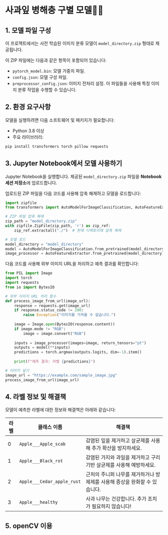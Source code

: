 # 사과잎 병해충 구별 모델🍎🍃



## 1. 모델 파일 구성

이 프로젝트에서는 사전 학습된 이미지 분류 모델이 `model_directory.zip` 형태로 제공됩니다.

이 ZIP 파일에는 다음과 같은 항목이 포함되어 있습니다:

- `pytorch_model.bin`: 모델 가중치 파일.
- `config.json`: 모델 구성 파일.
- `preprocessor_config.json`: 이미지 전처리 설정.
이 파일들을 사용해 특정 이미지 분류 작업을 수행할 수 있습니다.

## 2. 환경 요구사항
모델을 실행하려면 다음 소프트웨어 및 패키지가 필요합니다:

- Python 3.8 이상
- 주요 라이브러리:
```python
pip install transformers torch pillow requests
```

## 3. Jupyter Notebook에서 모델 사용하기
Jupyter Notebook을 실행합니다.
제공된 `model_directory.zip` 파일을 **Notebook 세션 저장소**에 업로드합니다.

업로드된 ZIP 파일을 다음 코드를 사용해 압축 해제하고 모델을 로드합니다:
```python
import zipfile
from transformers import AutoModelForImageClassification, AutoFeatureExtractor

# ZIP 파일 압축 해제
zip_path = "model_directory.zip"
with zipfile.ZipFile(zip_path, 'r') as zip_ref:
    zip_ref.extractall("./")  # 현재 디렉토리에 압축 해제

# 모델 로드
model_directory = "model_directory"
model = AutoModelForImageClassification.from_pretrained(model_directory)
image_processor = AutoFeatureExtractor.from_pretrained(model_directory)
```

다음 코드를 사용해 외부 이미지 URL을 처리하고 예측 결과를 확인합니다:
```python
from PIL import Image
import torch
import requests
from io import BytesIO

# 외부 이미지 URL 처리 함수
def process_image_from_url(image_url):
    response = requests.get(image_url)
    if response.status_code != 200:
        raise Exception("이미지를 가져올 수 없습니다.")
    
    image = Image.open(BytesIO(response.content))
    if image.mode != "RGB":
        image = image.convert("RGB")
    
    inputs = image_processor(images=image, return_tensors="pt")
    outputs = model(**inputs)
    predictions = torch.argmax(outputs.logits, dim=-1).item()
    
    print(f"예측 결과: 라벨 {predictions}")

# 이미지 넣기
image_url = "https://example.com/sample_image.jpg"
process_image_from_url(image_url)
```


## 4. 라벨 정보 및 해결책
모델이 예측한 라벨에 대한 정보와 해결책은 아래와 같습니다:

| 라벨 | 클래스 이름                 | 해결책                                                                                 |
|------|-----------------------------|---------------------------------------------------------------------------------------|
| 0    | `Apple___Apple_scab`       | 감염된 잎을 제거하고 살균제를 사용해 추가 확산을 방지하세요.                          |
| 1    | `Apple___Black_rot`        | 감염된 가지와 과일을 제거하고 구리 기반 살균제를 사용해 예방하세요.                   |
| 2    | `Apple___Cedar_apple_rust` | 근처의 주니퍼 나무를 제거하거나 방제제를 사용해 증상을 완화할 수 있습니다.            |
| 3    | `Apple___healthy`          | 사과 나무는 건강합니다. 추가 조치가 필요하지 않습니다!                               |


## 5. openCV 이용

